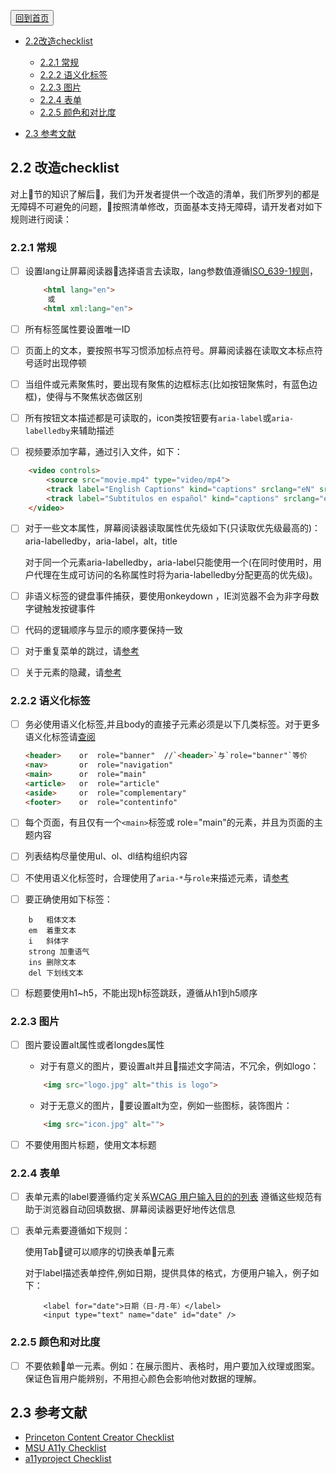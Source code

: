  


<button>[回到首页](../index.md)</button>
<!-- TOC -->

- [2.2改造checklist](#2.2-改造checklist)
  - [2.2.1 常规](#2.2.1-常规)
  - [2.2.2 语义化标签](#2.2.2-语义化标签)
  - [2.2.3 图片](#2.2.3-图片)
  - [2.2.4 表单](#2.2.4-表单)
  - [2.2.5 颜色和对比度](#2.2.5-颜色和对比度)

- [2.3 参考文献](#2.3-参考文献)



## 2.2 改造checklist
 

对上节的知识了解后，我们为开发者提供一个改造的清单，我们所罗列的都是无障碍不可避免的问题，按照清单修改，页面基本支持无障碍，请开发者对如下规则进行阅读：

### 2.2.1 常规

*  [ ] 设置lang让屏幕阅读器选择语言去读取，lang参数值遵循[ISO_639-1规则](https://zh.wikipedia.org/wiki/ISO_639-1)，
    ```html
        <html lang="en">
         或 
        <html xml:lang="en">
    ```

*   [ ] 所有标签属性要设置唯一ID

*   [ ] 页面上的文本，要按照书写习惯添加标点符号。屏幕阅读器在读取文本标点符号适时出现停顿

*   [ ] 当组件或元素聚焦时，要出现有聚焦的边框标志(比如按钮聚焦时，有蓝色边框)，使得与不聚焦状态做区别 

*   [ ] 所有按钮文本描述都是可读取的，icon类按钮要有`aria-label`或`aria-labelledby`来辅助描述

*   [ ] 视频要添加字幕，通过引入文件，如下：

```html
    <video controls>
        <source src="movie.mp4" type="video/mp4">
        <track label="English Captions" kind="captions" srclang="eN" src="captions.vtt" default>
        <track label="Subtitulos en español" kind="captions" srclang="es" src="subs.vtt">
    </video>
```

*   [ ] 对于一些文本属性，屏幕阅读器读取属性优先级如下(只读取优先级最高的)：aria-labelledby，aria-label，alt，title

    对于同一个元素aria-labelledby，aria-label只能使用一个(在同时使用时，用户代理在生成可访问的名称属性时将为aria-labelledby分配更高的优先级)。

*   [ ] 非语义标签的键盘事件捕获，要使用onkeydown ，IE浏览器不会为非字母数字键触发按键事件

*   [ ] 代码的逻辑顺序与显示的顺序要保持一致

*   [ ] 对于重复菜单的跳过，请[参考](../content-creation-link/page1.md)

*   [ ] 关于元素的隐藏，请[参考](../content-creation-link/page2.md)

### 2.2.2 语义化标签

*   [ ] 务必使用语义化标签,并且body的直接子元素必须是以下几类标签。对于更多语义化标签请[查阅](https://developer.mozilla.org/en-US/docs/Web/HTML/Element)
	```html
	<header> 	or 	role="banner"  //`<header>`与`role="banner"`等价
	<nav> 		or 	role="navigation" 
	<main> 		or 	role="main" 	  
	<article> 	or 	role="article" 
	<aside> 	or 	role="complementary"
	<footer> 	or	role="contentinfo"
	````

*   [ ] 每个页面，有且仅有一个`<main>`标签或 role="main"的元素，并且为页面的主题内容

*   [ ] 列表结构尽量使用ul、ol、dl结构组织内容

*   [ ] 不使用语义化标签时，合理使用了`aria-*`与`role`来描述元素，请[参考](../part1/WAI-ARIA.md)

*   [ ] 要正确使用如下标签：
```
    b	粗体文本
    em	着重文本
    i	斜体字
    strong 加重语气
    ins	删除文本
    del	下划线文本
``` 

*   [ ] 标题要使用h1~h5，不能出现h标签跳跃，遵循从h1到h5顺序
 
### 2.2.3 图片
*   [ ] 图片要设置alt属性或者longdes属性

    * 对于有意义的图片，要设置alt并且描述文字简洁，不冗余，例如logo：
    ```html
        <img src="logo.jpg" alt="this is logo">
    ```
    * 对于无意义的图片，要设置alt为空，例如一些图标，装饰图片：
    ```html
        <img src="icon.jpg" alt="">
    ```

*   [ ] 不要使用图片标题，使用文本标题

### 2.2.4 表单
*   [ ] 表单元素的label要遵循约定关系[WCAG 用户输入目的的列表](https://w3c.github.io/WCAG21-zh/index.html#input-purposes)
    遵循这些规范有助于浏览器自动回填数据、屏幕阅读器更好地传达信息

*   [ ] 表单元素要遵循如下规则：

    使用Tab键可以顺序的切换表单元素

    对于label描述表单控件,例如日期，提供具体的格式，方便用户输入，例子如下：
    ```
        <label for="date">日期（日-月-年）</label>
        <input type="text" name="date" id="date" />
    ```
### 2.2.5 颜色和对比度

*   [ ] 不要依赖单一元素。例如：在展示图片、表格时，用户要加入纹理或图案。保证色盲用户能辨别，不用担心颜色会影响他对数据的理解。

## 2.3 参考文献
 
-   [Princeton Content Creator Checklist](https://ux.princeton.edu/accessibility/accessibility-checklist)
-   [MSU A11y Checklist](https://webaccess.msu.edu/Help_and_Resources/checklist.html)
-   [a11yproject Checklist](https://a11yproject.com/)

